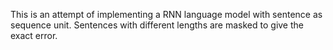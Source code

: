 This is an attempt of implementing a RNN language model with sentence as sequence unit.
Sentences with different lengths are masked to give the exact error.

